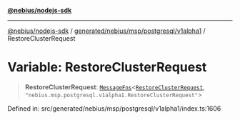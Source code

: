 [**@nebius/nodejs-sdk**](../../../../../../README.md)

---

[@nebius/nodejs-sdk](../../../../../../README.md) / [generated/nebius/msp/postgresql/v1alpha1](../README.md) / RestoreClusterRequest

# Variable: RestoreClusterRequest

> **RestoreClusterRequest**: [`MessageFns`](../../../../../../runtime/protos/core/interfaces/MessageFns.md)\<[`RestoreClusterRequest`](../interfaces/RestoreClusterRequest.md), `"nebius.msp.postgresql.v1alpha1.RestoreClusterRequest"`\>

Defined in: src/generated/nebius/msp/postgresql/v1alpha1/index.ts:1606

